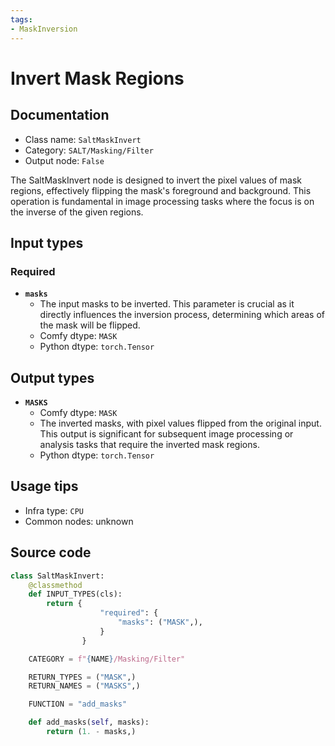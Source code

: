 ```yaml
---
tags:
- MaskInversion
---
```


# Invert Mask Regions
## Documentation
- Class name: `SaltMaskInvert`
- Category: `SALT/Masking/Filter`
- Output node: `False`

The SaltMaskInvert node is designed to invert the pixel values of mask regions, effectively flipping the mask's foreground and background. This operation is fundamental in image processing tasks where the focus is on the inverse of the given regions.
## Input types
### Required
- **`masks`**
    - The input masks to be inverted. This parameter is crucial as it directly influences the inversion process, determining which areas of the mask will be flipped.
    - Comfy dtype: `MASK`
    - Python dtype: `torch.Tensor`
## Output types
- **`MASKS`**
    - Comfy dtype: `MASK`
    - The inverted masks, with pixel values flipped from the original input. This output is significant for subsequent image processing or analysis tasks that require the inverted mask regions.
    - Python dtype: `torch.Tensor`
## Usage tips
- Infra type: `CPU`
- Common nodes: unknown


## Source code
```python
class SaltMaskInvert:
    @classmethod
    def INPUT_TYPES(cls):
        return {
                    "required": {
                        "masks": ("MASK",),
                    }
                }

    CATEGORY = f"{NAME}/Masking/Filter"

    RETURN_TYPES = ("MASK",)
    RETURN_NAMES = ("MASKS",)

    FUNCTION = "add_masks"

    def add_masks(self, masks):
        return (1. - masks,)

```
